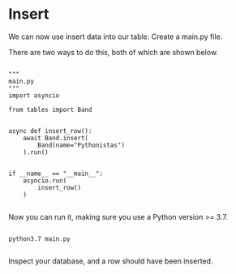 # Insert

We can now use insert data into our table. Create a main.py file.

There are two ways to do this, both of which are shown below.

<pre><code class="language-python">
"""
main.py
"""
import asyncio

from tables import Band


async def insert_row():
    await Band.insert(
        Band(name="Pythonistas")
    ).run()


if __name__ == "__main__":
    asyncio.run(
        insert_row()
    )

</code></pre>

Now you can run it, making sure you use a Python version >= 3.7.

<pre><code class="language-bash">
python3.7 main.py

</code></pre>

Inspect your database, and a row should have been inserted.
